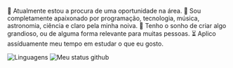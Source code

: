 💼 Atualmente estou a procura de uma oportunidade na área.
💜 Sou completamente apaixonado por programação, tecnologia, música, astronomia, ciência e claro pela minha noiva.
🎯 Tenho o sonho de criar algo grandioso, ou de alguma forma relevante para muitas pessoas.
⏳ Aplico assíduamente meu tempo em estudar o que eu gosto.

![Linguagens](https://github-readme-stats.vercel.app/api/top-langs/?username=WesleyTelesBenette&layout=donut&theme=midnight-purple&size_weight=0.5&count_weight=0.5)
![Meu status github](https://github-readme-stats.vercel.app/api?username=WesleyTelesBenette&show_icons=true&theme=midnight-purple&size_weight=0.5&count_weight=0.5)
